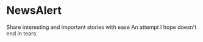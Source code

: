 # NewsAlert
Share interesting and important stories with ease
An attempt I hope doesn't end in tears. 
